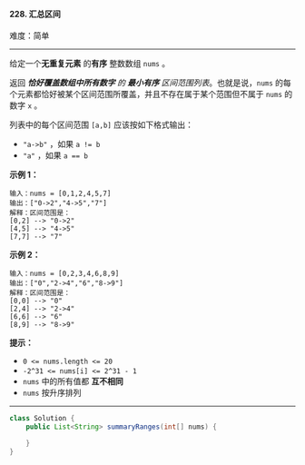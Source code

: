 #### 228. 汇总区间

难度：简单

---

给定一个**无重复元素**  的**有序**  整数数组 `nums` 。

返回 _**恰好覆盖数组中所有数字**  的  **最小有序**  区间范围列表_。也就是说，`nums`
的每个元素都恰好被某个区间范围所覆盖，并且不存在属于某个范围但不属于 `nums` 的数字 `x` 。

列表中的每个区间范围 `[a,b]` 应该按如下格式输出：

* `"a->b"` ，如果 `a != b`
* `"a"` ，如果 `a == b`

**示例 1：**

```
输入：nums = [0,1,2,4,5,7]
输出：["0->2","4->5","7"]
解释：区间范围是：
[0,2] --> "0->2"
[4,5] --> "4->5"
[7,7] --> "7"
```

**示例 2：**

```
输入：nums = [0,2,3,4,6,8,9]
输出：["0","2->4","6","8->9"]
解释：区间范围是：
[0,0] --> "0"
[2,4] --> "2->4"
[6,6] --> "6"
[8,9] --> "8->9"
```

**提示：**

* `0 <= nums.length <= 20`
* `-2^31 <= nums[i] <= 2^31 - 1`
* `nums` 中的所有值都  **互不相同**
* `nums` 按升序排列

---

```Java
class Solution {
    public List<String> summaryRanges(int[] nums) {

    }
}
```